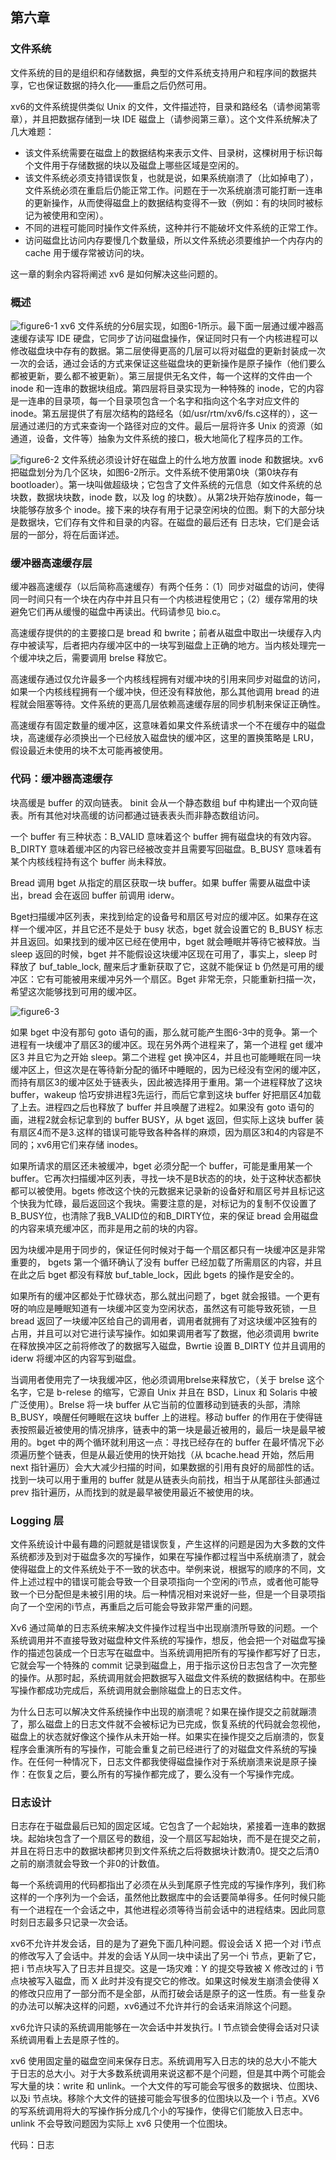 ## 第六章

### 文件系统

文件系统的目的是组织和存储数据，典型的文件系统支持用户和程序间的数据共享，它也保证数据的持久化——重启之后仍然可用。

xv6的文件系统提供类似 Unix 的文件，文件描述符，目录和路经名（请参阅第零章），并且把数据存储到一块 IDE 磁盘上（请参阅第三章）。这个文件系统解决了几大难题：

* 该文件系统需要在磁盘上的数据结构来表示文件、目录树，这棵树用于标识每个文件用于存储数据的块以及磁盘上哪些区域是空闲的。
* 该文件系统必须支持错误恢复，也就是说，如果系统崩溃了（比如掉电了），文件系统必须在重启后仍能正常工作。问题在于一次系统崩溃可能打断一连串的更新操作，从而使得磁盘上的数据结构变得不一致（例如：有的块同时被标记为被使用和空闲）。
* 不同的进程可能同时操作文件系统，这种并行不能破坏文件系统的正常工作。
* 访问磁盘比访问内存要慢几个数量级，所以文件系统必须要维护一个内存内的 cache 用于缓存常被访问的块。

这一章的剩余内容将阐述 xv6 是如何解决这些问题的。

### 概述

![figure6-1](../pic/f6-1.png)
xv6 文件系统的分6层实现，如图6-1所示。最下面一层通过缓冲器高速缓存读写 IDE 硬盘，它同步了访问磁盘操作，保证同时只有一个内核进程可以修改磁盘块中存有的数据。第二层使得更高的几层可以将对磁盘的更新封装成一次一次的会话，通过会话的方式来保证这些磁盘块的更新操作是原子操作（他们要么都被更新，要么都不被更新）。第三层提供无名文件，每一个这样的文件由一个 inode 和一连串的数据块组成。第四层将目录实现为一种特殊的 inode，它的内容是一连串的目录项，每一个目录项包含一个名字和指向这个名字对应文件的 inode。第五层提供了有层次结构的路经名（如/usr/rtm/xv6/fs.c这样的），这一层通过递归的方式来查询一个路径对应的文件。最后一层将许多 Unix 的资源（如通道，设备，文件等）抽象为文件系统的接口，极大地简化了程序员的工作。

![figure6-2](../pic/f6-2.png)
文件系统必须设计好在磁盘上的什么地方放置 inode 和数据块。xv6把磁盘划分为几个区块，如图6-2所示。文件系统不使用第0块（第0块存有 bootloader）。第一块叫做超级块；它包含了文件系统的元信息（如文件系统的总块数，数据块块数，inode 数，以及 log 的块数）。从第2块开始存放inode，每一块能够存放多个 inode。接下来的块存有用于记录空闲块的位图。剩下的大部分块是数据块，它们存有文件和目录的内容。在磁盘的最后还有 日志块，它们是会话层的一部分，将在后面详述。

### 缓冲器高速缓存层

缓冲器高速缓存（以后简称高速缓存）有两个任务：（1）同步对磁盘的访问，使得同一时间只有一个块在内存中并且只有一个内核进程使用它；（2）缓存常用的块避免它们再从缓慢的磁盘中再读出。代码请参见 bio.c。

高速缓存提供的的主要接口是 bread 和 bwrite；前者从磁盘中取出一块缓存入内存中被读写，后者把内存缓冲区中的一块写到磁盘上正确的地方。当内核处理完一个缓冲块之后，需要调用 brelse 释放它。

高速缓存通过仅允许最多一个内核线程拥有对缓冲块的引用来同步对磁盘的访问，如果一个内核线程拥有一个缓冲快，但还没有释放他，那么其他调用 bread 的进程就会阻塞等待。文件系统的更高几层依赖高速缓存层的同步机制来保证正确性。

高速缓存有固定数量的缓冲区，这意味着如果文件系统请求一个不在缓存中的磁盘块，高速缓存必须换出一个已经放入磁盘快的缓冲区，这里的置换策略是 LRU，假设最近未使用的块不太可能再被使用。

### 代码：缓冲器高速缓存

块高缓是 buffer 的双向链表。 binit 会从一个静态数组 buf 中构建出一个双向链表。所有其他对块高缓的访问都通过链表表头而非静态数组访问。

一个 buffer 有三种状态：B_VALID 意味着这个 buffer 拥有磁盘块的有效内容。B_DIRTY 意味着缓冲区的内容已经被改变并且需要写回磁盘。B_BUSY 意味着有某个内核线程持有这个 buffer 尚未释放。

Bread 调用 bget 从指定的扇区获取一块 buffer。如果 buffer 需要从磁盘中读出，bread 会在返回 buffer 前调用 iderw。

Bget扫描缓冲区列表，来找到给定的设备号和扇区号对应的缓冲区。如果存在这样一个缓冲区，并且它还不是处于 busy 状态，bget 就会设置它的 B_BUSY 标志并且返回。如果找到的缓冲区已经在使用中，bget 就会睡眠并等待它被释放。当 sleep 返回的时候，bget 并不能假设这块缓冲区现在可用了，事实上，sleep 时释放了 buf_table_lock, 醒来后才重新获取了它，这就不能保证 b 仍然是可用的缓冲区：它有可能被用来缓冲另外一个扇区。Bget 非常无奈，只能重新扫描一次，希望这次能够找到可用的缓冲区。

![figure6-3](../pic/f6-3.png)

如果 bget 中没有那句 goto 语句的画，那么就可能产生图6-3中的竞争。第一个进程有一块缓冲了扇区3的缓冲区。现在另外两个进程来了，第一个进程 get 缓冲区3 并且它为之开始 sleep。第二个进程 get 换冲区4，并且也可能睡眠在同一块缓冲区上，但这次是在等待新分配的循环中睡眠的，因为已经没有空闲的缓冲区，而持有扇区3的缓冲区处于链表头，因此被选择用于重用。第一个进程释放了这块 buffer，wakeup 恰巧安排进程3先运行，而后它拿到这块 buffer 好把扇区4加载了上去。进程四之后也释放了 buffer 并且唤醒了进程2。如果没有 goto 语句的画，进程2就会标记拿到的 buffer BUSY，从 bget 返回，但实际上这块 buffer 装有扇区4而不是3.这样的错误可能导致各种各样的麻烦，因为扇区3和4的内容是不同的；xv6用它们来存储 inodes。

如果所请求的扇区还未被缓冲，bget 必须分配一个 buffer，可能是重用某一个 buffer。它再次扫描缓冲区列表，寻找一块不是B状态的的块，处于这种状态都快都可以被使用。bgets 修改这个快的元数据来记录新的设备好和扇区号并且标记这个快我为忙碌，最后返回这个我块。需要注意的是，对标记为的复制不仅设置了B_BUSY位，也清除了我B_VALID位的和B_DIRTY位，来的保证 bread 会用磁盘的内容来填充缓冲区，而非是用之前的块的内容。

因为块缓冲是用于同步的，保证任何时候对于每一个扇区都只有一块缓冲区是非常重要的， bgets 第一个循环确认了没有 buffer 已经加载了所需扇区的内容，并且在此之后 bget 都没有释放 buf_table_lock，因此 bgets 的操作是安全的。

如果所有的缓冲区都处于忙碌状态，那么就出问题了，bget 就会报错。一个更有呀的响应是睡眠知道有一块缓冲区变为空闲状态，虽然这有可能导致死锁，一旦 bread 返回了一块缓冲区给自己的调用者，调用者就拥有了对这块缓冲区独有的占用，并且可以对它进行读写操作。如如果调用者写了数据，他必须调用  bwrite 在释放换冲区之前将修改了的数据写入磁盘，Bwrtie 设置 B_DIRTY 位并且调用的 iderw 将缓冲区的内容写到磁盘。

当调用者使用完了一块我缓冲区，他必须调用brelse来释放它，（关于 brelse 这个名字，它是 b-relese 的缩写，它源自 Unix 并且在 BSD，Linux 和 Solaris 中被广泛使用）。Brelse 将一块 buffer 从它当前的位置移动到链表的头部，清除 B_BUSY，唤醒任何睡眠在这块 buffer 上的进程。移动 buffer 的作用在于使得链表按照最近被使用的情况排序，链表中的第一块是最近被用的，最后一块是最早被用的。bget 中的两个循环就利用这一点：寻找已经存在的 buffer 在最坏情况下必须遍历整个链表，但是从最近使用的快开始找（从 bcache.head 开始，然后用 next 指针遍历）会大大减少扫描的时间，如果数据的引用有良好的局部性的话。找到一块可以用于重用的 buffer 就是从链表头向前找，相当于从尾部往头部通过 prev 指针遍历，从而找到的就是最早被使用最近不被使用的块。

### Logging 层

文件系统设计中最有趣的问题就是错误恢复，产生这样的问题是因为大多数的文件系统都涉及到对于磁盘多次的写操作，如果在写操作都过程当中系统崩溃了，就会使得磁盘上的文件系统处于不一致的状态中。举例来说，根据写的顺序的不同，文件上述过程中的错误可能会导致一个目录项指向一个空闲的i节点，或者他可能导致一个已分配但是未被引用的块。后一种情况相对来说好一些，但是一个目录项指向了一个空闲的i节点，再重启之后可能会导致非常严重的问题。

Xv6 通过简单的日志系统来解决文件操作过程当中出现崩溃所导致的问题。一个系统调用并不直接导致对磁盘种文件系统的写操作，想反，他会把一个对磁盘写操作的描述包装成一个日志写在磁盘中。当系统调用把所有的写操作都写好了日志，它就会写一个特殊的 commit 记录到磁盘上，用于指示这份日志包含了一次完整的操作。从那时起，系统调用就会把数据写入磁盘文件系统的数据结构中。在那些写操作都成功完成后，系统调用就会删除磁盘上的日志文件。

为什么日志可以解决文件系统操作中出现的崩溃呢？如果在操作提交之前就蹦溃了，那么磁盘上的日志文件就不会被标记为已完成，恢复系统的代码就会忽视他，磁盘上的状态就好像这个操作从未开始一样。如果实在操作提交之后崩溃的，恢复程序会重演所有的写操作，可能会重复之前已经进行了的对磁盘文件系统的写操作。在任何一种情况下，日志文件都我使得磁盘操作对于系统崩溃来说是原子操作：在恢复之后，要么所有的写操作都完成了，要么没有一个写操作完成。

### 日志设计

日志存在于磁盘最后已知的固定区域。它包含了一个起始块，紧接着一连串的数据块。起始块包含了一个扇区号的数组，没一个扇区写起始块，而不是在提交之前，并且在将日志中的数据块都拷贝到文件系统之后将数据块计数清0。提交之后清0之前的崩溃就会导致一个非0的计数值。

每一个系统调用的代码都指出了必须在从头到尾原子性完成的写操作序列，我们称这样的一个序列为一个会话，虽然他比数据库中的会话要简单得多。任何时候只能有一个进程在一个会话之中，其他进程必须等待当前会话中的进程结束。因此同意时刻日志最多只记录一次会话。

xv6不允许并发会话，目的是为了避免下面几种问题。假设会话 X 把一个对 i节点的修改写入了会话中。并发的会话 Y从同一块中读出了另一个i 节点，更新了它，把 i 节点块写入了日志并且提交。这是一场灾难：Y 的提交导致被 X 修改过的 i 节点块被写入磁盘，而 X 此时并没有提交它的修改。如果这时候发生崩溃会使得 X 的修改只应用了一部分而不是全部，从而打破会话是原子的这一性质。有一些复杂的办法可以解决这样的问题，xv6通过不允许并行的会话来消除这个问题。

xv6允许只读的系统调用能够在一次会话中并发执行。I 节点锁会使得会话对只读系统调用看上去是原子性的。

xv6 使用固定量的磁盘空间来保存日志。系统调用写入日志的块的总大小不能大于日志的总大小。对于大多数系统调用来说这都不是个问题，但是其中两个可能会写大量的块：write 和 unlink。一个大文件的写可能会写很多的数据块、位图块、以及i 节点块。移除个大文件的链接可能会写很多的位图块以及一个 i 节点。XV6的写系统调用将大的写操作拆分成几个小的写操作，使得它们能放入日志中。unlink 不会导致问题因为实际上 xv6 只使用一个位图块。

代码：日志

